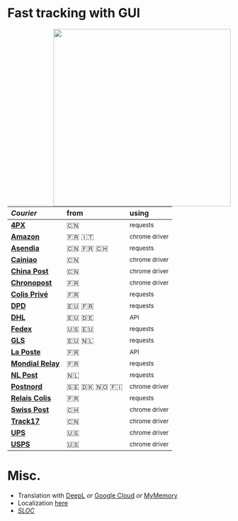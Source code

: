 # Fast tracking with GUI
<img src="https://i.imgur.com/v6LZNJ3.jpg" width="400" align="right">

*Courier* | from | using
:---| :--- | :---
[**4PX**](http://en.4px.com/) | :cn: | <sub>requests</sub>
[**Amazon**](https://www.amazon.fr/) | :fr: :it: | <sub>chrome driver</sub>
[**Asendia**](https://www.asendia.fr/) | :cn: :fr: :switzerland: | <sub>requests</sub>
[**Cainiao**](https://global.cainiao.com/) | :cn: | <sub>chrome driver</sub>
[**China Post**](http://yjcx.ems.com.cn/qps/english/yjcx) | :cn: | <sub>chrome driver</sub>
[**Chronopost**](https://www.chronopost.fr/) | :fr: | <sub>chrome driver</sub>
[**Colis Privé**](https://www.colisprive.fr/) | :fr: | <sub>requests</sub>
[**DPD**](https://www.dpd.com/) | :eu: :fr: | <sub>requests</sub>
[**DHL**](https://www.dhl.com/) | :eu: :de: | <sub>API</sub>
[**Fedex**](https://www.fedex.com/) | :us: :eu: | <sub>requests</sub> 
[**GLS**](https://gls-group.eu/) | :eu: :netherlands: | <sub>requests</sub>
[**La Poste**](https://www.laposte.fr/) | :fr: | <sub>API</sub>
[**Mondial Relay**](https://www.mondialrelay.fr/) | :fr: | <sub>requests</sub>
[**NL Post**](https://postnl.post/) | :netherlands: | <sub>requests</sub>
[**Postnord**](https://postnord.se/) | :sweden: :denmark: :norway: :finland: | <sub>chrome driver</sub>
[**Relais Colis**](https://www.relaiscolis.com/) | :fr: | <sub>requests</sub>
[**Swiss Post**](https://www.post.ch/) | :switzerland: | <sub>chrome driver</sub>
[**Track17**](https://www.17track.net/) | :cn: | <sub>chrome driver</sub>
[**UPS**](https://www.ups.com/) | :us: | <sub>chrome driver</sub>
[**USPS**](https://www.usps.com/) | :us: | <sub>chrome driver</sub>

# Misc.
- Translation with [DeepL](https://www.deepl.com/en/docs-api/) _or_ [Google Cloud](https://cloud.google.com/translate) _or_ [MyMemory](https://mymemory.translated.net/doc/spec.php)
- Localization [here](https://github.com/sebdelsol/Suivi/blob/a3363a8791f45714099bf5765edc3ba2b565205d/windows/localization.py)
- [_SLOC_](https://api.codetabs.com/v1/loc/?github=sebdelsol/suivi)
